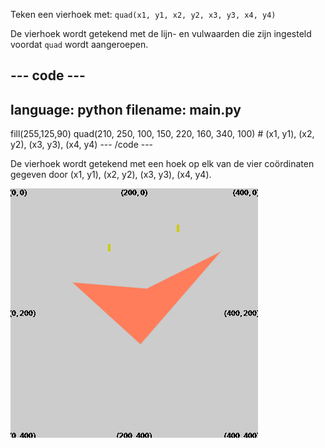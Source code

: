 Teken een vierhoek met: `quad(x1, y1, x2, y2, x3, y3, x4, y4)`

De vierhoek wordt getekend met de lijn- en vulwaarden die zijn ingesteld voordat `quad` wordt aangeroepen.

--- code ---
---
language: python
filename: main.py
---
  fill(255,125,90)
  quad(210, 250, 100, 150, 220, 160, 340, 100) # (x1, y1), (x2, y2), (x3, y3), (x4, y4)
--- /code ---

De vierhoek wordt getekend met een hoek op elk van de vier coördinaten gegeven door (x1, y1), (x2, y2), (x3, y3), (x4, y4).

![Het uitvoergebied toont een vierhoek met hoeken op de coördinaten uit de code.](images/example.png)

